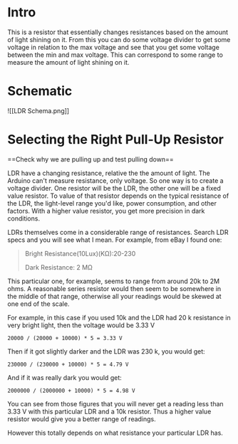 # Intro
This is a resistor that essentially changes resistances based on the amount of light shining on it. From this you can do some voltage divider to get some voltage in relation to the max voltage and see that you get some voltage between the min and max voltage. This can correspond to some range to measure the amount of light shining on it. 

# Schematic 
![[LDR Schema.png]]

# Selecting the Right Pull-Up Resistor
==Check why we are pulling up and test pulling down==

LDR have a changing resistance, relative the the amount of light. The Arduino can't measure resistance, only voltage. So one way is to create a voltage divider. One resistor will be the LDR, the other one will be a fixed value resistor. To value of that resistor depends on the typical resistance of the LDR, the light-level range you'd like, power consumption, and other factors. With a higher value resistor, you get more precision in dark conditions.

LDRs themselves come in a considerable range of resistances. Search LDR specs and you will see what I mean. For example, from eBay I found one:

> Bright Resistance(10Lux)(KΩ):20-230
> 
> Dark Resistance: 2 MΩ

This particular one, for example, seems to range from around 20k to 2M ohms. A reasonable series resistor would then seem to be somewhere in the middle of that range, otherwise all your readings would be skewed at one end of the scale.

For example, in this case if you used 10k and the LDR had 20 k resistance in very bright light, then the voltage would be 3.33 V

```
20000 / (20000 + 10000) * 5 = 3.33 V
```

Then if it got slightly darker and the LDR was 230 k, you would get:

```
230000 / (230000 + 10000) * 5 = 4.79 V
```

And if it was really dark you would get:

```
2000000 / (2000000 + 10000) * 5 = 4.98 V
```

You can see from those figures that you will never get a reading less than 3.33 V with this particular LDR and a 10k resistor. Thus a higher value resistor would give you a better range of readings.

However this totally depends on what resistance your particular LDR has.